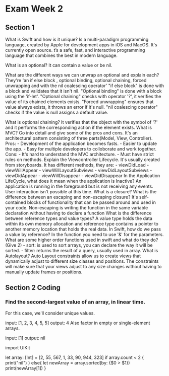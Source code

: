 # Exam Week 2

## Section 1

What is Swift and how is it unique?
Is a multi-paradigm programming language, created by Apple for development apps in iOS and MacOS. It's currently open source. t’s a safe, fast, and interactive programming language that combines the best in modern language.

What is an optional?
It can contain a value or be nil.

What are the different ways we can unwrap an optional and explain each?
They're 'an if else block , optional binding, optional chaining, forced unwrapping and with the nil coalescing operator'
"if else block" is done with a block and validates that it isn't nil.
"Optional binding" is done with a block using the 'if-let'.
"Optional chaining" checks with operator '?', it verifies the value of its chained elements exists.
"Forced unwrapping" ensures that value always exists, it throws an error if it's null.
"nil coalescing operator" checks if the value is null assigns a default value. 

What is optional chaining?
It verifies that the object with the symbol of '?' and it performs the corresponding action if the element exists.
What is MVC? Go into detail and give some of the pros and cons.
It's an architectural pattern consisting of three parts(Model, View, Controller).
Pros: 
    - Development of the application becomes fasts.
    - Easier to update the app.
    - Easy for multiple developers to colloborate  and work together.
Cons:
    - It's hard to understand the MVC architecture.
    - Must have strict rules on methods.
Explain the Viewcontroller Lifecycle.
It's usually created from storyboards. It has different methods, they are:
    - viewDidLoad
    - viewWillAppear
    - viewWillLayoutSubviews
    - viewDidLayoutSubviews
    - viewDidAppear
    - viewWillDisappear
    - viewDidDisappear
In the Application LifeCycle, what does it mean when the application is Inactive?
An application is running in the foreground but is not receiving any events. User interaction isn't possible at this time.
What is a closure? What is the difference between an escaping and non-escaping closure?
It's self-contained blocks of functionality that can be passed around and used in your code. Non-escaping is writing the function in the same variable declaration without having to declare a function
What is the difference between reference types and value types?
A value type holds the data within its own memory allocation and reference type  contains a pointer to another memory location that holds the real data.
In Swift, how do we pass a value by reference? 
In the  function you need to use '&' for the parameters.
What are some higher order functions used in swift and what do they do? (Give 2)
    - sort: is used to sort arrays, you can declare the way it will be sorted.
    - filter: returns the result of a query, usually used in array.
What is Autolayout?
Auto Layout constraints allow us to create views that dynamically adjust to different size classes and positions. The constraints will make sure that your views adjust to any size changes without having to manually update frames or positions.



## Section 2 Coding

### Find the second-largest value of an array, in linear time.
For this case, we'll consider unique values.

input: [1, 2, 3, 4, 5, 5]
output: 4
Also factor in empty or single-element arrays.

input: [1]
output: nil

import UIKit

let array: [Int] = [2, 55, 567,  1, 33, 90, 944, 323]
if array.count < 2 {
    print("nil")
}
else{
    let newArray =  array.sorted(by: {$0 > $1})
    print(newArray[1])
}
